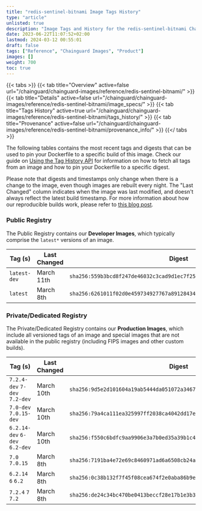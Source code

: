 ```yaml
---
title: "redis-sentinel-bitnami Image Tags History"
type: "article"
unlisted: true
description: "Image Tags and History for the redis-sentinel-bitnami Chainguard Image"
date: 2023-06-22T11:07:52+02:00
lastmod: 2024-03-12 00:55:01
draft: false
tags: ["Reference", "Chainguard Images", "Product"]
images: []
weight: 700
toc: true
---
```


{{< tabs >}}
{{< tab title="Overview" active=false url="/chainguard/chainguard-images/reference/redis-sentinel-bitnami/" >}}
{{< tab title="Details" active=false url="/chainguard/chainguard-images/reference/redis-sentinel-bitnami/image_specs/" >}}
{{< tab title="Tags History" active=true url="/chainguard/chainguard-images/reference/redis-sentinel-bitnami/tags_history/" >}}
{{< tab title="Provenance" active=false url="/chainguard/chainguard-images/reference/redis-sentinel-bitnami/provenance_info/" >}}
{{</ tabs >}}

The following tables contains the most recent tags and digests that can be used to pin your Dockerfile to a specific build of this image. Check our guide on [Using the Tag History API](/chainguard/chainguard-images/using-the-tag-history-api/) for information on how to fetch all tags from an image and how to pin your Dockerfile to a specific digest.

Please note that digests and timestamps only change when there is a change to the image, even though images are rebuilt every night. The "Last Changed" column indicates when the image was last modified, and doesn't always reflect the latest build timestamp. For more information about how our reproducible builds work, please refer to [this blog post](https://www.chainguard.dev/unchained/reproducing-chainguards-reproducible-image-builds).

### Public Registry
The Public Registry contains our **Developer Images**, which typically comprise the `latest*` versions of an image.

| Tag (s)       | Last Changed | Digest                                                                    |
|---------------|--------------|---------------------------------------------------------------------------|
|  `latest-dev` | March 11th   | `sha256:559b3bcd8f247de46032c3cad9d1ec7f25ccb40db89ab11a520ee3dd2187d679` |
|  `latest`     | March 8th    | `sha256:6261011f02d0e459734927767a89128434cf2181182cc2d28414d0f02762e20b` |


### Private/Dedicated Registry
The Private/Dedicated Registry contains our **Production Images**, which include all versioned tags of an image and special images that are not available in the public registry (including FIPS images and other custom builds).

| Tag (s)                         | Last Changed | Digest                                                                    |
|---------------------------------|--------------|---------------------------------------------------------------------------|
|  `7.2.4-dev` `7-dev` `7.2-dev`  | March 10th   | `sha256:9d5e2d101604a19ab5444da051072a346747210d2cc37ff84f1b460a12c9dcff` |
|  `7.0-dev` `7.0.15-dev`         | March 10th   | `sha256:79a4ca111ea325997ff2038ca4042dd17e384461df0621ddd9f026464b7e88ce` |
|  `6.2.14-dev` `6-dev` `6.2-dev` | March 10th   | `sha256:f550c6bdfc9aa9906e3a7b0ed35a39b1c4e8da3c0b4e0e86ee671906769e748e` |
|  `7.0` `7.0.15`                 | March 8th    | `sha256:7191ba4e72e69c8460971ad6a6508cb24aef33a0a2c6b267ee1e3c2ab65cd8f5` |
|  `6.2.14` `6` `6.2`             | March 8th    | `sha256:0c38b132f7f45f08cea674f2e0aba86b9e4f14f6d2d95a75fd905d2e36a14ee7` |
|  `7.2.4` `7` `7.2`              | March 8th    | `sha256:de24c34bc470be0413beccf28e17b1e3b3e21fb3a3f180d5c1f3e877d1dbb226` |

